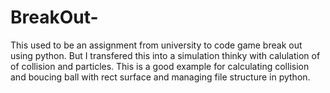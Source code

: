 # BreakOut-

This used to be an assignment from university to code game break out using python. But I transfered this into a simulation thinky with calulation of of collision and particles. This is a good example for calculating collision and boucing ball with rect surface and managing file structure in python.
